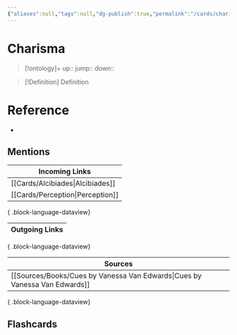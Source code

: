 ```yaml
---
{"aliases":null,"tags":null,"dg-publish":true,"permalink":"/cards/charisma/","dgPassFrontmatter":true}
---
```


# Charisma

> [!ontology]+
> up:: 
> jump:: 
> down:: 

> [!Definition] Definition

# Reference

- 

## Mentions

| Incoming Links                      |
| ----------------------------------- |
| [[Cards/Alcibiades\|Alcibiades]] |
| [[Cards/Perception\|Perception]] |

{ .block-language-dataview}

| Outgoing Links |
| -------------- |

{ .block-language-dataview}

| Sources                                                                       |
| ----------------------------------------------------------------------------- |
| [[Sources/Books/Cues by Vanessa Van Edwards\|Cues by Vanessa Van Edwards]] |

{ .block-language-dataview}

## Flashcards